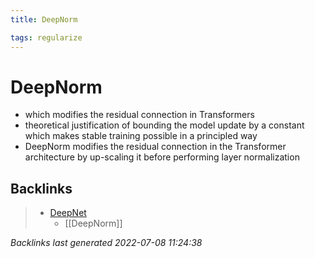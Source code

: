 ```yaml
---
title: DeepNorm

tags: regularize 
---
```


# DeepNorm
- which modifies the residual connection in Transformers
- theoretical justification of bounding the model update by a constant which makes stable training possible in a principled way
- DeepNorm modifies the residual connection in the Transformer architecture by up-scaling it before performing layer normalization


## Backlinks

> - [DeepNet](DeepNet.md)
>   - [[DeepNorm]]

_Backlinks last generated 2022-07-08 11:24:38_
